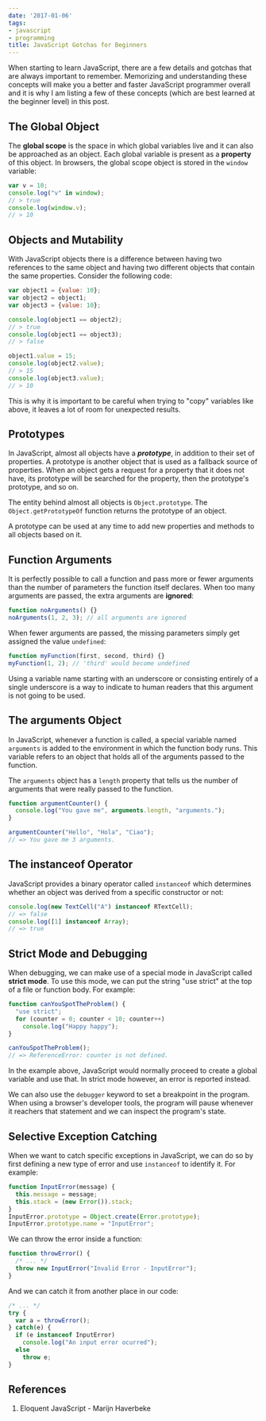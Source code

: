 ```yaml
---
date: '2017-01-06'
tags:
- javascript
- programming
title: JavaScript Gotchas for Beginners
---
```


When starting to learn JavaScript, there are a few details and gotchas that are always important to remember. Memorizing and understanding these concepts will make you a better and faster JavaScript programmer overall and it is why I am listing a few of these concepts (which are best learned at the beginner level) in this post.

## The Global Object

The **global scope** is the space in which global variables live and it can also be approached as an object. Each global variable is present as a **property** of this object. In browsers, the global scope object is stored in the `window` variable:

```javascript
var v = 10;
console.log("v" in window);
// > true
console.log(window.v);
// > 10
```

<!--more-->

## Objects and Mutability

With JavaScript objects there is a difference between having two references to the same object and having two different objects that contain the same properties. Consider the following code:

```javascript
var object1 = {value: 10};
var object2 = object1;
var object3 = {value: 10};

console.log(object1 == object2);
// > true
console.log(object1 == object3);
// > false

object1.value = 15;
console.log(object2.value);
// > 15
console.log(object3.value);
// > 10
```

This is why it is important to be careful when trying to "copy" variables like above, it leaves a lot of room for unexpected results.

## Prototypes

In JavaScript, almost all objects have a **_prototype_**, in addition to their set of properties. A prototype is another object that is used as a fallback source of properties. When an object gets a request for a property that it does not have, its prototype will be searched for the property, then the prototype's prototype, and so on.

The entity behind almost all objects is `Object.prototype`. The `Object.getPrototypeOf` function returns the prototype of an object.

A prototype can be used at any time to add new properties and methods to all objects based on it.

## Function Arguments

It is perfectly possible to call a function and pass more or fewer arguments than the number of parameters the function itself declares. When too many arguments are passed, the extra arguments are **ignored**:

```javascript
function noArguments() {}
noArguments(1, 2, 3); // all arguments are ignored
```

When fewer arguments are passed, the missing parameters simply get assigned the value `undefined`:

```javascript
function myFunction(first, second, third) {}
myFunction(1, 2); // 'third' would become undefined
```

Using a variable name starting with an underscore or consisting entirely of a single underscore is a way to indicate to human readers that this argument is not going to be used.

## The arguments Object

In JavaScript, whenever a function is called, a special variable named `arguments` is added to the environment in which the function body runs. This variable refers to an object that holds all of the arguments passed to the function.

The `arguments` object has a `length` property that tells us the number of arguments that were really passed to the function.

```javascript
function argumentCounter() {
  console.log("You gave me", arguments.length, "arguments.");
}

argumentCounter("Hello", "Hola", "Ciao");
// => You gave me 3 arguments.
```

## The instanceof Operator

JavaScript provides a binary operator called `instanceof` which determines whether an object was derived from a specific constructor or not:

```javascript
console.log(new TextCell("A") instanceof RTextCell);
// => false
console.log([1] instanceof Array);
// => true
```

## Strict Mode and Debugging

When debugging, we can make use of a special mode in JavaScript called **strict mode**. To use this mode, we can put the string "use strict" at the top of a file or function body. For example:

```javascript
function canYouSpotTheProblem() {
  "use strict";
  for (counter = 0; counter < 10; counter++)
    console.log("Happy happy");
}

canYouSpotTheProblem();
// => ReferenceError: counter is not defined.
```

In the example above, JavaScript would normally proceed to create a global variable and use that. In strict mode however, an error is reported instead.

We can also use the `debugger` keyword to set a breakpoint in the program. When using a browser's developer tools, the program will pause whenever it reachers that statement and we can inspect the program's state.

## Selective Exception Catching

When we want to catch specific exceptions in JavaScript, we can do so by first defining a new type of error and use `instanceof` to identify it. For example:

```javascript
function InputError(message) {
  this.message = message;
  this.stack = (new Error()).stack;
}
InputError.prototype = Object.create(Error.prototype);
InputError.prototype.name = "InputError";
```

We can throw the error inside a function:

```javascript
function throwError() {
  /* ... */
  throw new InputError("Invalid Error - InputError");
}
```

And we can catch it from another place in our code:

```javascript
/* ... */
try {
  var a = throwError();
} catch(e) {
  if (e instanceof InputError)
    console.log("An input error ocurred");
  else
    throw e;
}
```

## References

1. Eloquent JavaScript - Marijn Haverbeke
